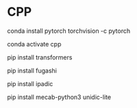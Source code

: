 # CPP

conda install pytorch torchvision -c pytorch

conda activate cpp

pip install transformers

pip install fugashi

pip install ipadic

pip install mecab-python3 unidic-lite

